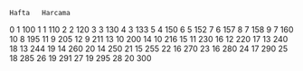 	Hafta	Harcama
0	1	100
1	1	110
2	2	120
3	3	130
4	3	133
5	4	150
6	5	152
7	6	157
8	7	158
9	7	160
10	8	195
11	9	205
12	9	211
13	10	200
14	10	216
15	11	230
16	12	220
17	13	240
18	13	244
19	14	260
20	14	250
21	15	255
22	16	270
23	16	280
24	17	290
25	18	285
26	19	291
27	19	295
28	20	300
